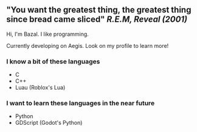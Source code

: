 ## "You want the greatest thing, the greatest thing since bread came sliced" _R.E.M, Reveal (2001)_

Hi, I'm Bazal. I like programming.

Currently developing on Aegis. Look on my profile to learn more!

### I know a bit of these languages
* C
* C++
* Luau (Roblox's Lua)

### I want to learn these languages in the near future
* Python
* GDScript (Godot's Python)

